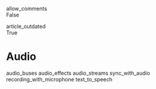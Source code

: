 allow\_comments  
False

article\_outdated  
True

# Audio

audio\_buses audio\_effects audio\_streams sync\_with\_audio
recording\_with\_microphone text\_to\_speech
